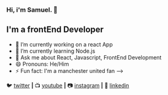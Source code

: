 ### Hi, i'm Samuel.  👋

## I'm a frontEnd Developer


- 🔭 I’m currently working on a react App
- 🌱 I’m currently learning Node.js
- 💬 Ask me about React, Javascript, FrontEnd Development
- 😄 Pronouns: He/Him
- ⚡ Fun fact: I'm a manchester united fan
-->

🐦 [twitter][twitter] **|** 
📺 [youtube][youtube] **|** 
📷 [instagram][instagram] **|** 
👔 [linkedin][linkedin]

[twitter]: https://twitter.com/olusamayor
[youtube]: https://www.youtube.com/channel/UCq3Az0Y6L83jju2D6mTTdNQ?view_as=subscriber
[instagram]:https://www.instagram.com/samueldii/
[linkedin]: www.linkedin.com/in/samuel-olumorin
